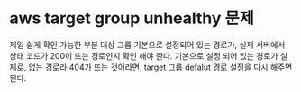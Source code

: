 # aws target group unhealthy 문제

제일 쉽게 확인 가능한 부분
대상 그룹 기본으로 설정되어 있는 경로가, 
실제 서버에서 상태 코드가 200이 뜨는 경로인지 확인 해야 한다.
기본으로 설정 되어 있는 경로가 실제로, 없는 경로라 404가 뜨는 것이라면,
target 그룹 defalut 경로 설정을 다시 해주면 된다.